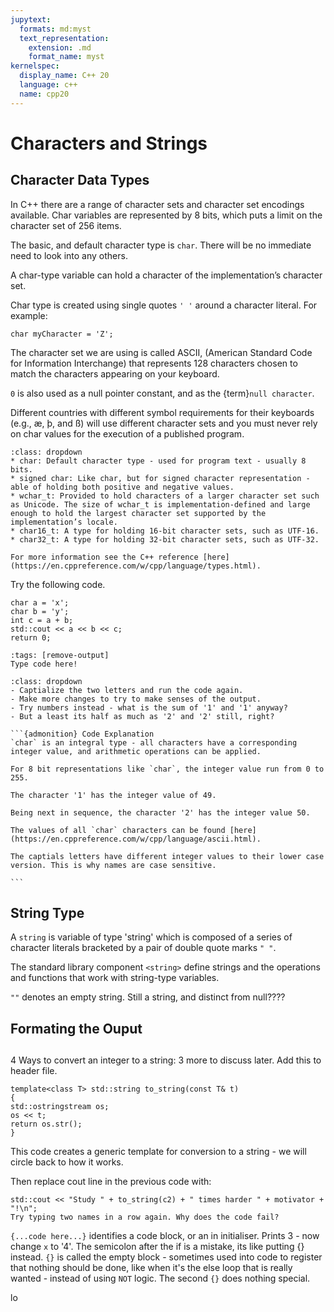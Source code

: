 ```yaml
---
jupytext:
  formats: md:myst
  text_representation:
    extension: .md
    format_name: myst
kernelspec:
  display_name: C++ 20
  language: c++
  name: cpp20
---
```


# Characters and Strings

## Character Data Types

In C++ there are a range of character sets and character set encodings available. Char variables are represented by 8 bits, which puts a limit on the character set of 256 items.

The basic, and default character type is `char`. There will be no immediate need to look into any others.

A char-type variable can hold a character of the implementation’s character set. 

Char type is created using single quotes `' '` around a character literal. For example: 
```{code-block} cpp
char myCharacter = 'Z';
```
The character set we are using is called ASCII,  (American Standard Code for Information Interchange) that represents 128 characters chosen to match the characters appearing on your keyboard.

`0` is also used as a null pointer constant, and as the {term}`null character`. 

Different countries with different symbol requirements for their keyboards (e.g., æ, þ, and ß) will use different character sets and you must never rely on char values for the execution of a published program.
```{admonition} Additonal Character Types
:class: dropdown
* char: Default character type - used for program text - usually 8 bits.
* signed char: Like char, but for signed character representation - able of holding both positive and negative values.
* wchar_t: Provided to hold characters of a larger character set such as Unicode. The size of wchar_t is implementation-defined and large enough to hold the largest character set supported by the implementation’s locale.
* char16_t: A type for holding 16-bit character sets, such as UTF-16.
* char32_t: A type for holding 32-bit character sets, such as UTF-32.

For more information see the C++ reference [here](https://en.cppreference.com/w/cpp/language/types.html).
```
Try the following code.
```{code-block} c++
char a = 'x';
char b = 'y';
int c = a + b;
std::cout << a << b << c;
return 0;
```
```{code-cell} c++
:tags: [remove-output]
Type code here!
```
````{exercise}
:class: dropdown
- Captialize the two letters and run the code again.
- Make more changes to try to make senses of the output.
- Try numbers instead - what is the sum of '1' and '1' anyway?
- But a least its half as much as '2' and '2' still, right?

```{admonition} Code Explanation
`char` is an integral type - all characters have a corresponding integer value, and arithmetic operations can be applied.

For 8 bit representations like `char`, the integer value run from 0 to 255.

The character '1' has the integer value of 49.

Being next in sequence, the character '2' has the integer value 50.

The values of all `char` characters can be found [here](https://en.cppreference.com/w/cpp/language/ascii.html).

The captials letters have different integer values to their lower case version. This is why names are case sensitive.

```

````

## String Type

A `string` is variable of type 'string' which is composed of a series of character literals bracketed by a pair of double quote marks `" "`.

The standard library component `<string>` define strings and the operations and functions that work with string-type variables.





`""` denotes an empty string. Still a string, and distinct from null????



## Formating the Ouput




##

4 Ways to convert an integer to a string: 3 more to discuss later.
Add this to header file.

```{code-block} c++
template<class T> std::string to_string(const T& t)
{
std::ostringstream os;
os << t;
return os.str();
}
```
This code creates a generic template for conversion to a string - we will circle back to how it works.

Then replace cout line in the previous code with:

```{code-block} c++
std::cout << "Study " + to_string(c2) + " times harder " + motivator + "!\n";
Try typing two names in a row again. Why does the code fail?
```







`{...code here...}` identifies a code block, or an in initialiser.
Prints 3 - now change `x` to '4'. The semicolon after the if is a mistake, its like putting {} instead. 
`{}` is called the empty block - sometimes used into code to register that nothing should be done, like when it's the else loop that is really wanted - instead of using `NOT` logic.
The second `{}` does nothing special.

lo
